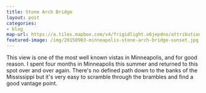 ```yaml
---
title: Stone Arch Bridge
layout: post
categories:
- blog
map-url: https://a.tiles.mapbox.com/v4/frigidlight.o6jepdno/attribution,zoompan,zoomwheel.html?access_token=pk.eyJ1IjoiZnJpZ2lkbGlnaHQiLCJhIjoiczg4X2VuYyJ9.yMtOhBeGB6hsQ5PogQT-_A#13/44.979/-93.255
featured-image: /img/20150903-minneapolis-stone-arch-bridge-sunset.jpg
---
```

This view is one of the most well known vistas in Minneapolis, and for good reason. I spent four months in Minneapolis this summer and returned to this spot over and over again. There's no defined path down to the banks of the Mississippi but it's very easy to scramble through the brambles and find a good vantage point.
